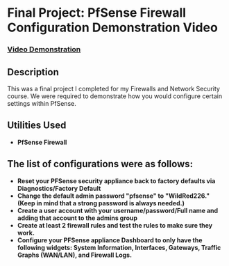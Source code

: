 <h1>Final Project: PfSense Firewall Configuration Demonstration Video</h1>

 ### [Video Demonstration](https://drive.google.com/file/d/1bcqGCB0KK-U4kqeQ-cWInySd7fyfdmq3/view?usp=sharing)

<h2>Description</h2>
This was a final project I completed for my Firewalls and Network Security course. We were required to demonstrate how you would configure certain settings within PfSense. 
<br />


<h2>Utilities Used</h2>

- <b>PfSense Firewall</b> 

<h2>The list of configurations were as follows:</h2>

- <b>Reset your PFSense security appliance back to factory defaults via Diagnostics/Factory Default</b>
- <b>Change the default admin password "pfsense" to "WildRed226." (Keep in mind that a strong password is always needed.)</b>
- <b>Create a user account with your username/password/Full name and adding that account to the admins group</b>
- <b>Create at least 2 firewall rules and test the rules to make sure they work.</b>
- <b>Configure your PFSense appliance Dashboard to only have the following widgets: System Information, Interfaces, Gateways, Traffic Graphs (WAN/LAN), and Firewall Logs.</b>
<!--
 ```diff
- text in red
+ text in green
! text in orange
# text in gray
@@ text in purple (and bold)@@
```
--!>
